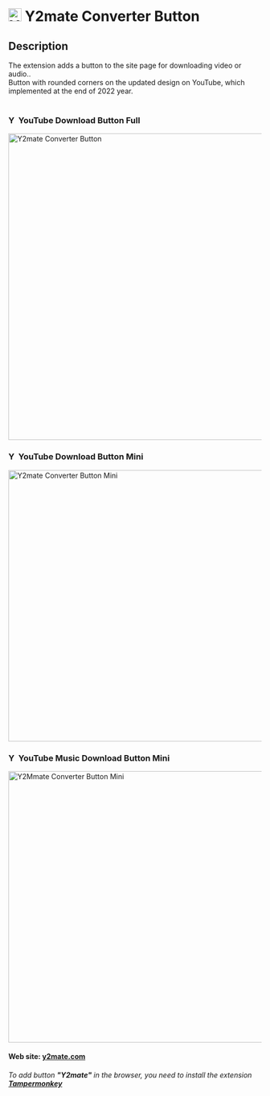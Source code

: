 # <img style="width:26px; height:26px;" src="https://github.com/Li-Deheng/y2mate-converter-button-mini/blob/main/y2mate.png" alt="Y2mate"> Y2mate Converter Button

## Description
The extension adds a button to the site page for downloading video or audio..<br>
Button with rounded corners on the updated design on YouTube, which implemented at the end of 2022 year.
<br><br>

### <img style="width:16px; height:16px;" src="https://user-images.githubusercontent.com/48417413/207262925-4d9284f7-c026-44e6-9aca-8e32701e7f64.svg" alt="YouTube"> YouTube Download Button Full
<img width="610" alt="Y2mate Converter Button" src="https://user-images.githubusercontent.com/48417413/206885700-435eaf20-ad9b-4ff6-ae09-567d4e915880.png">

### <img style="width:16px; height:16px;" src="https://user-images.githubusercontent.com/48417413/207262925-4d9284f7-c026-44e6-9aca-8e32701e7f64.svg" alt="YouTube">  YouTube Download Button Mini
<img width="540" alt="Y2mate Converter Button Mini" src="https://user-images.githubusercontent.com/48417413/206885705-06146adc-993a-4a28-8f60-21441fbd281d.png">

### <img style="width:16px; height:16px;" src="https://user-images.githubusercontent.com/48417413/207263355-5cebb708-7fb5-486c-ab81-2e7a40fdb3a3.svg" alt="YouTube Music">  YouTube Music Download Button Mini
<img width="540" alt="Y2Mmate Converter Button Mini" src="https://user-images.githubusercontent.com/48417413/207258907-2000007e-fbe9-49d9-a3f7-0acb18975688.png">
<br>

#### Web site: [**y2mate.com**][1]

###### To add button **"Y2mate"** in the browser, you need to install the extension [**Tampermonkey**][2]

[1]: https://www.y2mate.com/en448
[2]: https://chrome.google.com/webstore/detail/tampermonkey/dhdgffkkebhmkfjojejmpbldmpobfkfo?hl=en
